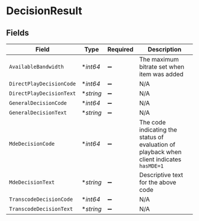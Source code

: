 # DecisionResult


## Fields

| Field                                                                                     | Type                                                                                      | Required                                                                                  | Description                                                                               |
| ----------------------------------------------------------------------------------------- | ----------------------------------------------------------------------------------------- | ----------------------------------------------------------------------------------------- | ----------------------------------------------------------------------------------------- |
| `AvailableBandwidth`                                                                      | **int64*                                                                                  | :heavy_minus_sign:                                                                        | The maximum bitrate set when item was added                                               |
| `DirectPlayDecisionCode`                                                                  | **int64*                                                                                  | :heavy_minus_sign:                                                                        | N/A                                                                                       |
| `DirectPlayDecisionText`                                                                  | **string*                                                                                 | :heavy_minus_sign:                                                                        | N/A                                                                                       |
| `GeneralDecisionCode`                                                                     | **int64*                                                                                  | :heavy_minus_sign:                                                                        | N/A                                                                                       |
| `GeneralDecisionText`                                                                     | **string*                                                                                 | :heavy_minus_sign:                                                                        | N/A                                                                                       |
| `MdeDecisionCode`                                                                         | **int64*                                                                                  | :heavy_minus_sign:                                                                        | The code indicating the status of evaluation of playback when client indicates `hasMDE=1` |
| `MdeDecisionText`                                                                         | **string*                                                                                 | :heavy_minus_sign:                                                                        | Descriptive text for the above code                                                       |
| `TranscodeDecisionCode`                                                                   | **int64*                                                                                  | :heavy_minus_sign:                                                                        | N/A                                                                                       |
| `TranscodeDecisionText`                                                                   | **string*                                                                                 | :heavy_minus_sign:                                                                        | N/A                                                                                       |